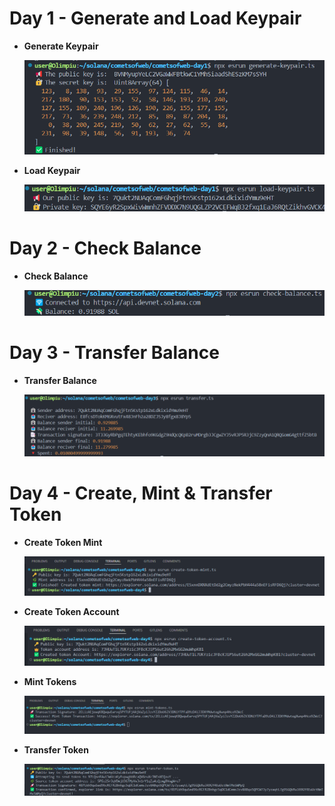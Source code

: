 # Day 1 - Generate and Load Keypair

- **Generate Keypair**

  ![Generate Keypair](/screenshots/image-0.png)

- **Load Keypair**

  ![Load Keypair](/screenshots/image-1.png)

# Day 2 - Check Balance

- **Check Balance**

  ![Check Balance](/screenshots/image-2.png)

# Day 3 - Transfer Balance

- **Transfer Balance**

  ![Transfer Balance](/screenshots/image-3.png)

# Day 4 - Create, Mint & Transfer Token

- **Create Token Mint**

  ![Create Token Mint](/screenshots/image-4.png)

- **Create Token Account**

  ![Create Token Account](/screenshots/image-5.png)

- **Mint Tokens**

  ![Mint Tokens](/screenshots/image-6.png)

- **Transfer Token**

  ![Transfer Token](/screenshots/image-7.png)
